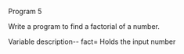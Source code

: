 Program 5

Write a program to find a factorial of a number.

Variable description--
fact= Holds the input number

